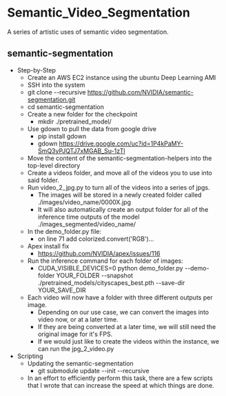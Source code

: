 # Semantic_Video_Segmentation
A series of artistic uses of semantic video segmentation.

## semantic-segmentation
* Step-by-Step
    * Create an AWS EC2 instance using the ubuntu Deep Learning AMI
    * SSH into the system
    * git clone --recursive https://github.com/NVIDIA/semantic-segmentation.git
    * cd semantic-segmentation
    * Create a new folder for the checkpoint
        * mkdir ./pretrained_model/
    * Use gdown to pull the data from google drive
        * pip install gdown
        * gdown https://drive.google.com/uc?id=1P4kPaMY-SmQ3yPJQTJ7xMGAB_Su-1zTl
    * Move the content of the semantic-segmentation-helpers into the top-level directory
    * Create a videos folder, and move all of the videos you to use into said folder.
    * Run video_2_jpg.py to turn all of the videos into a series of jpgs.
        * The images will be stored in a newly created folder called ./images/video_name/0000X.jpg
        * It will also automatically create an output folder for all of the inference time outputs of the model ./images_segmented/video_name/
    * In the demo_folder.py file:
        * on line 71 add colorized.convert('RGB')...
    * Apex install fix
        * https://github.com/NVIDIA/apex/issues/116
    * Run the inference command for each folder of images:
        * CUDA_VISIBLE_DEVICES=0 python demo_folder.py --demo-folder YOUR_FOLDER --snapshot ./pretrained_models/cityscapes_best.pth --save-dir YOUR_SAVE_DIR
    * Each video will now have a folder with three different outputs per image.
        * Depending on our use case, we can convert the images into video now, or at a later time.
        * If they are being converted at a later time, we will still need the original image for it's FPS.
        * If we would just like to create the videos within the instance, we can run the jpg_2_video.py
* Scripting
    * Updating the semantic-segmentation
        * git submodule update --init --recursive
    * In an effort to efficiently perform this task, there are a few scripts that I wrote that can increase the speed at which things are done.
